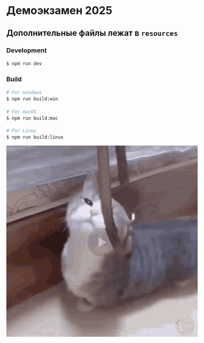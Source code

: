 # Демоэкзамен 2025

## Дополнительные файлы лежат в  `resources`

### Development

```bash
$ npm run dev
```

### Build

```bash
# For windows
$ npm run build:win

# For macOS
$ npm run build:mac

# For Linux
$ npm run build:linux
```

![эта милая Картинка кота Васи всё описывает](resources/raiken-cat.gif)
